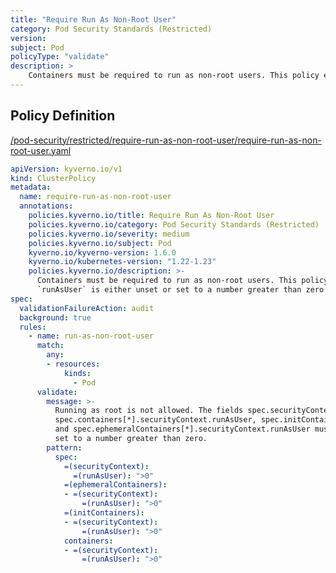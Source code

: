 ```yaml
---
title: "Require Run As Non-Root User"
category: Pod Security Standards (Restricted)
version: 
subject: Pod
policyType: "validate"
description: >
    Containers must be required to run as non-root users. This policy ensures `runAsUser` is either unset or set to a number greater than zero.
---
```


## Policy Definition
<a href="https://github.com/kyverno/policies/raw/release-1.6//pod-security/restricted/require-run-as-non-root-user/require-run-as-non-root-user.yaml" target="-blank">/pod-security/restricted/require-run-as-non-root-user/require-run-as-non-root-user.yaml</a>

```yaml
apiVersion: kyverno.io/v1
kind: ClusterPolicy
metadata:
  name: require-run-as-non-root-user
  annotations:
    policies.kyverno.io/title: Require Run As Non-Root User
    policies.kyverno.io/category: Pod Security Standards (Restricted)
    policies.kyverno.io/severity: medium
    policies.kyverno.io/subject: Pod
    kyverno.io/kyverno-version: 1.6.0
    kyverno.io/kubernetes-version: "1.22-1.23"
    policies.kyverno.io/description: >-
      Containers must be required to run as non-root users. This policy ensures
      `runAsUser` is either unset or set to a number greater than zero.
spec:
  validationFailureAction: audit
  background: true
  rules:
    - name: run-as-non-root-user
      match:
        any:
        - resources:
            kinds:
              - Pod
      validate:
        message: >-
          Running as root is not allowed. The fields spec.securityContext.runAsUser,
          spec.containers[*].securityContext.runAsUser, spec.initContainers[*].securityContext.runAsUser,
          and spec.ephemeralContainers[*].securityContext.runAsUser must be unset or
          set to a number greater than zero.
        pattern:
          spec:
            =(securityContext):
              =(runAsUser): ">0"
            =(ephemeralContainers):
            - =(securityContext):
                =(runAsUser): ">0"
            =(initContainers):
            - =(securityContext):
                =(runAsUser): ">0"
            containers:
            - =(securityContext):
                =(runAsUser): ">0"

```
